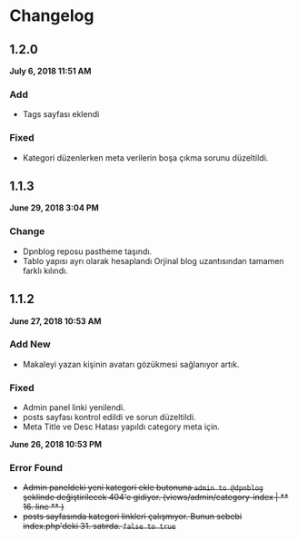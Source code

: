 # Changelog

## 1.2.0

**July 6, 2018 11:51 AM**

### Add

- Tags sayfası eklendi

### Fixed

- Kategori düzenlerken meta verilerin boşa çıkma sorunu düzeltildi.

## 1.1.3

**June 29, 2018 3:04 PM**

### Change

- Dpnblog reposu pastheme taşındı.
- Tablo yapısı ayrı olarak hesaplandı Orjinal blog uzantısından tamamen farklı kılındı.


## 1.1.2

**June 27, 2018 10:53 AM**

### Add New

- Makaleyi yazan kişinin avatarı gözükmesi sağlanıyor artık.

### Fixed

- Admin panel linki yenilendi.
- posts sayfası kontrol edildi ve sorun düzeltildi.
- Meta Title ve Desc Hatası yapıldı category meta için.

**June 26, 2018 10:53 PM**

### Error Found
- ~~Admin paneldeki yeni kategori ekle butonuna `admin to @dpnblog` şeklinde değiştirilecek 404'e gidiyor. (views/admin/category-index | ** 16. line ** )~~
- ~~posts sayfasında kategori linkleri çalışmıyor. Bunun sebebi index.php'deki 31. satırda. `false to true`~~
